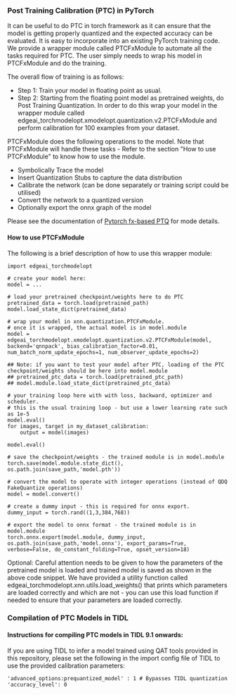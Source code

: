 ### Post Training Calibration (PTC) in PyTorch

It can be useful to do PTC in torch framework as it can ensure that the model is getting properly quantized and the expected accuracy can be evaluated. It is easy to incorporate into an existing PyTorch training code. We provide a wrapper module called PTCFxModule to automate all the tasks required for PTC. The user simply needs to wrap his model in PTCFxModule and do the training.

The overall flow of training is as follows:<br>
- Step 1: Train your model in floating point as usual.<br>
- Step 2: Starting from the floating point model as pretrained weights, do Post Training Quantization. In order to do this wrap your model in the wrapper module called  edgeai_torchmodelopt.xmodelopt.quantization.v2.PTCFxModule and perform calibration for 100 examples from your dataset.<br>

PTCFxModule does the following operations to the model. Note that PTCFxModule will handle these tasks - Refer to the section "How to use  PTCFxModule" to know how to use the module.<br>
- Symbolically Trace the model
- Insert Quantization Stubs to capture the data distribution
- Calibrate the network (can be done separately or training script could be utilised)
- Convert the network to a quantized version
- Optionally export the onnx graph of the model


Please see the documentation of [Pytorch fx-based PTQ](https://pytorch.org/tutorials/prototype/fx_graph_mode_ptq_static.html) for mode details.


#### How to use  PTCFxModule
The following is a brief description of how to use this wrapper module:
```
import edgeai_torchmodelopt

# create your model here:
model = ...

# load your pretrained checkpoint/weights here to do PTC
pretrained_data = torch.load(pretrained_path)
model.load_state_dict(pretrained_data)

# wrap your model in xnn.quantization.PTCFxModule. 
# once it is wrapped, the actual model is in model.module
model = edgeai_torchmodelopt.xmodelopt.quantization.v2.PTCFxModule(model, backend='qnnpack', bias_calibration_factor=0.01, num_batch_norm_update_epochs=1, num_observer_update_epochs=2)

## Note: if you want to test your model after PTC, loading of the PTC checkpoint/weights should be here into model.module
## pretrained_ptc_data = torch.load(pretrained_ptc_path)
## model.module.load_state_dict(pretrained_ptc_data)

# your training loop here with with loss, backward, optimizer and scheduler. 
# this is the usual training loop - but use a lower learning rate such as 1e-5
model.eval()
for images, target in my_dataset_calibration:
    output = model(images)

model.eval()

# save the checkpoint/weights - the trained module is in model.module
torch.save(model.module.state_dict(), os.path.join(save_path,'model.pth'))

# convert the model to operate with integer operations (instead of QDQ FakeQuantize operations)
model = model.convert()

# create a dummy input - this is required for onnx export.
dummy_input = torch.rand((1,3,384,768))

# export the model to onnx format - the trained module is in model.module
torch.onnx.export(model.module, dummy_input, os.path.join(save_path,'model.onnx'), export_params=True, verbose=False, do_constant_folding=True, opset_version=18)
```

Optional: Careful attention needs to be given to how the parameters of the pretrained model is loaded and trained model is saved as shown in the above code snippet. We have provided a utility function called edgeai_torchmodelopt.xnn.utils.load_weights() that prints which parameters are loaded correctly and which are not - you can use this load function if needed to ensure that your parameters are loaded correctly.


### Compilation of PTC Models in TIDL

#### Instructions for compiling PTC models in TIDL 9.1 onwards:

If you are using TIDL to infer a model trained using QAT tools provided in this repository, please set the following in the import config file of TIDL to use the provided calibration parameters: <br>
```
'advanced_options:prequantized_model' : 1 # Bypasses TIDL quantization
'accuracy_level': 0 
```

